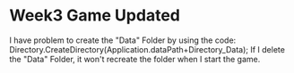 # Week3 Game Updated

I have problem to create the "Data" Folder by using the code: Directory.CreateDirectory(Application.dataPath+Directory_Data);
If I delete the "Data" Folder, it won't recreate the folder when I start the game.

